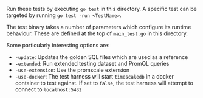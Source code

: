 Run these tests by executing `go test` in this directory. A specific test can
be targeted by running `go test -run <TestName>`.

The test binary takes a number of parameters which configure its runtime
behaviour. These are defined at the top of `main_test.go` in this directory.

Some particularly interesting options are:

- `-update`: Updates the golden SQL files which are used as a reference
- `-extended`: Run extended testing dataset and PromQL queries
- `-use-extension`: Use the promscale extension
- `-use-docker`: The test harness will start `timescaledb` in a docker
  container to test against. If set to `false`, the test harness will attempt
  to connect to `localhost:5432`
